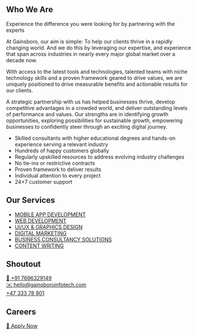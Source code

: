 
## Who We Are
Experience the difference you were looking for by partnering with the experts

At Gainsboro, our aim is simple: To help our clients thrive in a rapidly changing world. And we do this by leveraging our expertise, and experience that span across industries in nearly every major global market over a decade now.

With access to the latest tools and technologies, talented teams with niche technology skills and a proven framework geared to drive values, we are uniquely positioned to drive measurable benefits and actionable results for our clients.

A strategic partnership with us has helped businesses thrive, develop
competitive advantages in a crowded world, and deliver outstanding levels of
performance and values. Our strengths are in identifying growth opportunities,
exploring possibilities for sustainable growth, empowering businesses to
confidently steer through an exciting digital journey.
<ul>
<li>Skilled consultants with higher educational degrees and hands-on experience serving a relevant industry</li>
<li>Hundreds of happy customers globally</li>
<li>Regularly upskilled resources to address evolving industry challenges</li>
<li>No tie-ins or restrictive contracts</li>
<li>Proven framework to deliver results</li>
<li>Individual attention to every project</li>
<li>24×7 customer support</li>
</ul>

## Our Services
<ul>
<li><a href="https://gainsboroinfotech.com/mobile-application-development/" target="_blank">MOBILE APP DEVELOPMENT</a></li>
 
<li><a href="https://gainsboroinfotech.com/web-development-services/" target="_blank">WEB DEVELOPMENT</a></li>
 
<li><a href="https://gainsboroinfotech.com/ui-ux-graphics-design/" target="_blank">UI/UX & GRAPHICS DESIGN</a></li>
 
<li><a href="https://gainsboroinfotech.com/digital-marketing/" target="_blank">DIGITAL MARKETING</a></li>
 
<li><a href="https://gainsboroinfotech.com/business-consultancy-solutions/" target="_blank">BUSINESS CONSULTANCY SOLUTIONS</a></li>
 
<li><a href="https://gainsboroinfotech.com/content-writing-2/" target="_blank">CONTENT WRITING</a></li>
</ul>

## Shoutout

<a href="tel:+917696329149">:iphone: +91 7696329149</a><br>
<a href="mailto:hello@gainsboroinfotech.com">:envelope: hello@gainsboroinfotech.com</a><br>
<a href="tel:+4733378901">+47 333 78 901</a>
## Careers

<a href="https://gainsboroinfotech.com/vacancies/">:paperclip: Apply Now</a><br>

